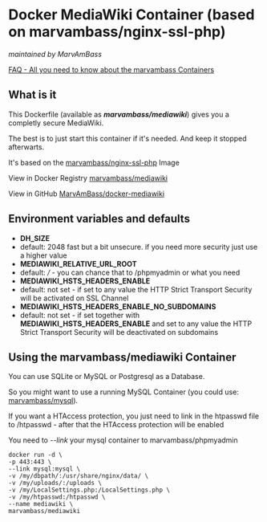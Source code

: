 # Docker MediaWiki Container (based on marvambass/nginx-ssl-php)
_maintained by MarvAmBass_

[FAQ - All you need to know about the marvambass Containers](https://marvin.im/docker-faq-all-you-need-to-know-about-the-marvambass-containers/)

## What is it

This Dockerfile (available as ___marvambass/mediawiki___) gives you a completly secure MediaWiki.

The best is to just start this container if it's needed. And keep it stopped afterwarts.

It's based on the [marvambass/nginx-ssl-php](https://registry.hub.docker.com/u/marvambass/nginx-ssl-php/) Image

View in Docker Registry [marvambass/mediawiki](https://registry.hub.docker.com/u/marvambass/mediawiki/)

View in GitHub [MarvAmBass/docker-mediawiki](https://github.com/MarvAmBass/docker-mediawiki)

## Environment variables and defaults

* __DH\_SIZE__
 * default: 2048 fast but a bit unsecure. if you need more security just use a higher value
* __MEDIAWIKI\_RELATIVE\_URL\_ROOT__
 * default: _/_ - you can chance that to /phpmyadmin or what you need
* __MEDIAWIKI\_HSTS\_HEADERS\_ENABLE__
 * default: not set - if set to any value the HTTP Strict Transport Security will be activated on SSL Channel
* __MEDIAWIKI\_HSTS\_HEADERS\_ENABLE\_NO\_SUBDOMAINS__
 * default: not set - if set together with __MEDIAWIKI\_HSTS\_HEADERS\_ENABLE__ and set to any value the HTTP Strict Transport Security will be deactivated on subdomains

## Using the marvambass/mediawiki Container

You can use SQLite or MySQL or Postgresql as a Database.

So you might want to use a running MySQL Container (you could use: [marvambass/mysql](https://registry.hub.docker.com/u/marvambass/mysql/)).

If you want a HTAccess protection, you just need to link in the htpasswd file to /htpasswd - after that the HTAccess protection will be enabled

You need to _--link_ your mysql container to marvambass/phpmyadmin

    docker run -d \
    -p 443:443 \
    --link mysql:mysql \
    -v /my/dbpath/:/usr/share/nginx/data/ \
    -v /my/uploads/:/uploads \
    -v /my/LocalSettings.php:/LocalSettings.php \
    -v /my/htpasswd:/htpasswd \
    --name mediawiki \
    marvambass/mediawiki

